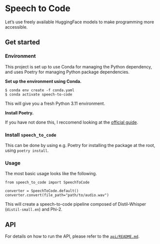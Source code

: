 # Speech to Code

Let’s use freely available HuggingFace models to make programming more accessible.

## Get started

### Environment

This project is set up to use Conda for managing the Python dependency, and uses Poetry for managing Python package dependencies.

**Set up the environment using Conda.**

```
$ conda env create -f conda.yaml
$ conda activate speech-to-code
```

This will give you a fresh Python 3.11 environment.

**Install Poetry.**

If you have not done this, I reccomend looking at the [official guide](https://python-poetry.org/docs/#installing-with-pipx).

### Install `speech_to_code`

This can be done by using e.g. Poetry for installing the package at the root, using `poetry install`.

### Usage

The most basic usage looks like the following.

```
from speech_to_code import SpeechToCode

converter = SpeechToCode.default()
converter.convert(file_path="path/to/audio.wav")
```

This will create a speech-to-code pipeline composed of Distil-Whisper (`distil-small.en`) and Phi-2.


## API

For details on how to run the API, please refer to the [`api/README.md`](api/README.md).
